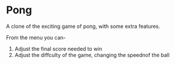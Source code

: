 # Pong
A clone of the exciting game of pong, with some extra features.

From the menu you can-
1. Adjust the final score needed to win
2. Adjust the diffculty of the game, changing the speednof the ball
